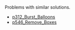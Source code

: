 Problems with similar solutions.
- [p312_Burst_Balloons](https://github.com/genxium/Leetcode/tree/master/p312_Burst_Balloons)
- [p546_Remove_Boxes](https://github.com/genxium/Leetcode/tree/master/p546_Remove_Boxes)
